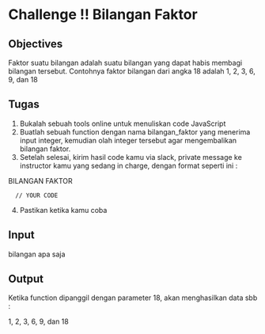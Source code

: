 # Challenge !! Bilangan Faktor

## Objectives

Faktor suatu bilangan adalah suatu bilangan yang dapat habis membagi bilangan tersebut. Contohnya faktor bilangan dari angka 18 adalah 1, 2, 3, 6, 9, dan 18

## Tugas
1. Bukalah sebuah tools online untuk menuliskan code JavaScript
2. Buatlah sebuah function dengan nama bilangan_faktor yang menerima input integer, kemudian olah integer tersebut agar mengembalikan bilangan faktor.
3. Setelah selesai, kirim hasil code kamu via slack, private message ke instructor kamu yang sedang in charge, dengan format seperti ini :

BILANGAN FAKTOR
```
  // YOUR CODE
```
4. Pastikan ketika kamu coba

## Input
bilangan apa saja

## Output
Ketika function dipanggil dengan parameter 18, akan menghasilkan data sbb :

1, 2, 3, 6, 9, dan 18
